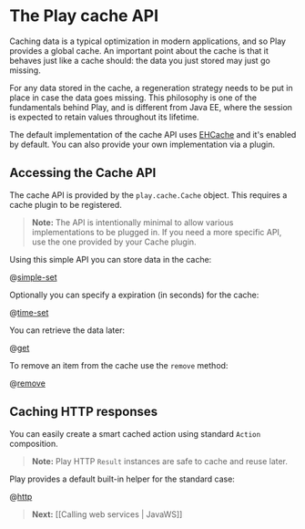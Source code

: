 <!--- Copyright (C) 2009-2013 Typesafe Inc. <http://www.typesafe.com> -->
# The Play cache API

Caching data is a typical optimization in modern applications, and so Play provides a global cache. An important point about the cache is that it behaves just like a cache should: the data you just stored may just go missing.

For any data stored in the cache, a regeneration strategy needs to be put in place in case the data goes missing. This philosophy is one of the fundamentals behind Play, and is different from Java EE, where the session is expected to retain values throughout its lifetime. 

The default implementation of the cache API uses [EHCache](http://www.ehcache.org/) and it's enabled by default. You can also provide your own implementation via a plugin. 


## Accessing the Cache API

The cache API is provided by the `play.cache.Cache` object. This requires a cache plugin to be registered.

> **Note:** The API is intentionally minimal to allow various implementations to be plugged in. If you need a more specific API, use the one provided by your Cache plugin.

Using this simple API you can store data in the cache:

@[simple-set](code/javaguide/cache/JavaCache.java)

Optionally you can specify a expiration (in seconds) for the cache:

@[time-set](code/javaguide/cache/JavaCache.java)

You can retrieve the data later:

@[get](code/javaguide/cache/JavaCache.java)

To remove an item from the cache use the `remove` method:

@[remove](code/javaguide/cache/JavaCache.java)

## Caching HTTP responses

You can easily create a smart cached action using standard `Action` composition. 

> **Note:** Play HTTP `Result` instances are safe to cache and reuse later.

Play provides a default built-in helper for the standard case:

@[http](code/javaguide/cache/JavaCache.java)

> **Next:** [[Calling web services | JavaWS]]
